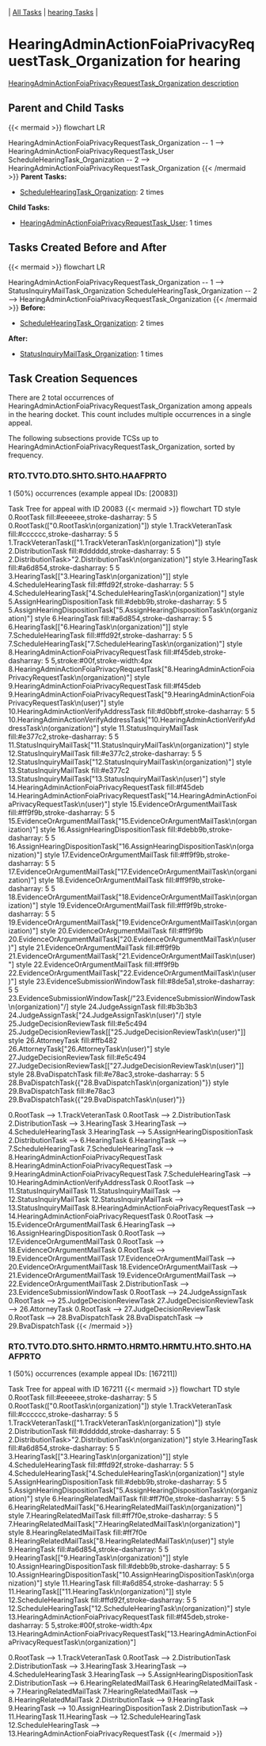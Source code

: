 ---
---
<!-- DO NOT EDIT THIS FILE.  This file is autogenerated. -->
| [All Tasks](../alltasks.md) | [hearing Tasks](tasklist.md) |

# HearingAdminActionFoiaPrivacyRequestTask_Organization for hearing

[HearingAdminActionFoiaPrivacyRequestTask_Organization description](../task_descr/HearingAdminActionFoiaPrivacyRequestTask_Organization.md)

## Parent and Child Tasks

{{< mermaid >}}
flowchart LR

HearingAdminActionFoiaPrivacyRequestTask_Organization -- 1 --> HearingAdminActionFoiaPrivacyRequestTask_User
ScheduleHearingTask_Organization -- 2 --> HearingAdminActionFoiaPrivacyRequestTask_Organization
{{< /mermaid >}}
**Parent Tasks:**

   * [ScheduleHearingTask_Organization](ScheduleHearingTask_Organization.md): 2 times

**Child Tasks:**

   * [HearingAdminActionFoiaPrivacyRequestTask_User](HearingAdminActionFoiaPrivacyRequestTask_User.md): 1 times

## Tasks Created Before and After

{{< mermaid >}}
flowchart LR

HearingAdminActionFoiaPrivacyRequestTask_Organization -- 1 --> StatusInquiryMailTask_Organization
ScheduleHearingTask_Organization -- 2 --> HearingAdminActionFoiaPrivacyRequestTask_Organization
{{< /mermaid >}}
**Before:**

   * [ScheduleHearingTask_Organization](ScheduleHearingTask_Organization.md): 2 times

**After:**

   * [StatusInquiryMailTask_Organization](StatusInquiryMailTask_Organization.md): 1 times

## Task Creation Sequences

There are 2 total occurrences of HearingAdminActionFoiaPrivacyRequestTask_Organization among appeals in the hearing docket.  This count includes multiple occurrences in a single appeal.

The following subsections provide TCSs up to HearingAdminActionFoiaPrivacyRequestTask_Organization, sorted by frequency.

### RTO.TVTO.DTO.SHTO.SHTO.HAAFPRTO

1 (50%) occurrences (example appeal IDs: [20083])

Task Tree for appeal with ID 20083
{{< mermaid >}}
flowchart TD
style 0.RootTask fill:#eeeeee,stroke-dasharray: 5 5
  0.RootTask(["0.RootTask\n(organization)"])
style 1.TrackVeteranTask fill:#cccccc,stroke-dasharray: 5 5
  1.TrackVeteranTask(["1.TrackVeteranTask\n(organization)"])
style 2.DistributionTask fill:#dddddd,stroke-dasharray: 5 5
  2.DistributionTask>"2.DistributionTask\n(organization)"]
style 3.HearingTask fill:#a6d854,stroke-dasharray: 5 5
  3.HearingTask[["3.HearingTask\n(organization)"]]
style 4.ScheduleHearingTask fill:#ffd92f,stroke-dasharray: 5 5
  4.ScheduleHearingTask["4.ScheduleHearingTask\n(organization)"]
style 5.AssignHearingDispositionTask fill:#debb9b,stroke-dasharray: 5 5
  5.AssignHearingDispositionTask["5.AssignHearingDispositionTask\n(organization)"]
style 6.HearingTask fill:#a6d854,stroke-dasharray: 5 5
  6.HearingTask[["6.HearingTask\n(organization)"]]
style 7.ScheduleHearingTask fill:#ffd92f,stroke-dasharray: 5 5
  7.ScheduleHearingTask["7.ScheduleHearingTask\n(organization)"]
style 8.HearingAdminActionFoiaPrivacyRequestTask fill:#f45deb,stroke-dasharray: 5 5,stroke:#00f,stroke-width:4px
  8.HearingAdminActionFoiaPrivacyRequestTask["8.HearingAdminActionFoiaPrivacyRequestTask\n(organization)"]
style 9.HearingAdminActionFoiaPrivacyRequestTask fill:#f45deb
  9.HearingAdminActionFoiaPrivacyRequestTask["9.HearingAdminActionFoiaPrivacyRequestTask\n(user)"]
style 10.HearingAdminActionVerifyAddressTask fill:#d0bbff,stroke-dasharray: 5 5
  10.HearingAdminActionVerifyAddressTask["10.HearingAdminActionVerifyAddressTask\n(organization)"]
style 11.StatusInquiryMailTask fill:#e377c2,stroke-dasharray: 5 5
  11.StatusInquiryMailTask["11.StatusInquiryMailTask\n(organization)"]
style 12.StatusInquiryMailTask fill:#e377c2,stroke-dasharray: 5 5
  12.StatusInquiryMailTask["12.StatusInquiryMailTask\n(organization)"]
style 13.StatusInquiryMailTask fill:#e377c2
  13.StatusInquiryMailTask["13.StatusInquiryMailTask\n(user)"]
style 14.HearingAdminActionFoiaPrivacyRequestTask fill:#f45deb
  14.HearingAdminActionFoiaPrivacyRequestTask["14.HearingAdminActionFoiaPrivacyRequestTask\n(user)"]
style 15.EvidenceOrArgumentMailTask fill:#ff9f9b,stroke-dasharray: 5 5
  15.EvidenceOrArgumentMailTask["15.EvidenceOrArgumentMailTask\n(organization)"]
style 16.AssignHearingDispositionTask fill:#debb9b,stroke-dasharray: 5 5
  16.AssignHearingDispositionTask["16.AssignHearingDispositionTask\n(organization)"]
style 17.EvidenceOrArgumentMailTask fill:#ff9f9b,stroke-dasharray: 5 5
  17.EvidenceOrArgumentMailTask["17.EvidenceOrArgumentMailTask\n(organization)"]
style 18.EvidenceOrArgumentMailTask fill:#ff9f9b,stroke-dasharray: 5 5
  18.EvidenceOrArgumentMailTask["18.EvidenceOrArgumentMailTask\n(organization)"]
style 19.EvidenceOrArgumentMailTask fill:#ff9f9b,stroke-dasharray: 5 5
  19.EvidenceOrArgumentMailTask["19.EvidenceOrArgumentMailTask\n(organization)"]
style 20.EvidenceOrArgumentMailTask fill:#ff9f9b
  20.EvidenceOrArgumentMailTask["20.EvidenceOrArgumentMailTask\n(user)"]
style 21.EvidenceOrArgumentMailTask fill:#ff9f9b
  21.EvidenceOrArgumentMailTask["21.EvidenceOrArgumentMailTask\n(user)"]
style 22.EvidenceOrArgumentMailTask fill:#ff9f9b
  22.EvidenceOrArgumentMailTask["22.EvidenceOrArgumentMailTask\n(user)"]
style 23.EvidenceSubmissionWindowTask fill:#8de5a1,stroke-dasharray: 5 5
  23.EvidenceSubmissionWindowTask[/"23.EvidenceSubmissionWindowTask\n(organization)"/]
style 24.JudgeAssignTask fill:#b3b3b3
  24.JudgeAssignTask[\"24.JudgeAssignTask\n(user)"/]
style 25.JudgeDecisionReviewTask fill:#e5c494
  25.JudgeDecisionReviewTask[["25.JudgeDecisionReviewTask\n(user)"]]
style 26.AttorneyTask fill:#ffb482
  26.AttorneyTask["26.AttorneyTask\n(user)"]
style 27.JudgeDecisionReviewTask fill:#e5c494
  27.JudgeDecisionReviewTask[["27.JudgeDecisionReviewTask\n(user)"]]
style 28.BvaDispatchTask fill:#e78ac3,stroke-dasharray: 5 5
  28.BvaDispatchTask{{"28.BvaDispatchTask\n(organization)"}}
style 29.BvaDispatchTask fill:#e78ac3
  29.BvaDispatchTask{{"29.BvaDispatchTask\n(user)"}}

0.RootTask --> 1.TrackVeteranTask
0.RootTask --> 2.DistributionTask
2.DistributionTask --> 3.HearingTask
3.HearingTask --> 4.ScheduleHearingTask
3.HearingTask --> 5.AssignHearingDispositionTask
2.DistributionTask --> 6.HearingTask
6.HearingTask --> 7.ScheduleHearingTask
7.ScheduleHearingTask --> 8.HearingAdminActionFoiaPrivacyRequestTask
8.HearingAdminActionFoiaPrivacyRequestTask --> 9.HearingAdminActionFoiaPrivacyRequestTask
7.ScheduleHearingTask --> 10.HearingAdminActionVerifyAddressTask
0.RootTask --> 11.StatusInquiryMailTask
11.StatusInquiryMailTask --> 12.StatusInquiryMailTask
12.StatusInquiryMailTask --> 13.StatusInquiryMailTask
8.HearingAdminActionFoiaPrivacyRequestTask --> 14.HearingAdminActionFoiaPrivacyRequestTask
0.RootTask --> 15.EvidenceOrArgumentMailTask
6.HearingTask --> 16.AssignHearingDispositionTask
0.RootTask --> 17.EvidenceOrArgumentMailTask
0.RootTask --> 18.EvidenceOrArgumentMailTask
0.RootTask --> 19.EvidenceOrArgumentMailTask
17.EvidenceOrArgumentMailTask --> 20.EvidenceOrArgumentMailTask
18.EvidenceOrArgumentMailTask --> 21.EvidenceOrArgumentMailTask
19.EvidenceOrArgumentMailTask --> 22.EvidenceOrArgumentMailTask
2.DistributionTask --> 23.EvidenceSubmissionWindowTask
0.RootTask --> 24.JudgeAssignTask
0.RootTask --> 25.JudgeDecisionReviewTask
27.JudgeDecisionReviewTask --> 26.AttorneyTask
0.RootTask --> 27.JudgeDecisionReviewTask
0.RootTask --> 28.BvaDispatchTask
28.BvaDispatchTask --> 29.BvaDispatchTask
{{< /mermaid >}}


### RTO.TVTO.DTO.SHTO.HRMTO.HRMTO.HRMTU.HTO.SHTO.HAAFPRTO

1 (50%) occurrences (example appeal IDs: [167211])

Task Tree for appeal with ID 167211
{{< mermaid >}}
flowchart TD
style 0.RootTask fill:#eeeeee,stroke-dasharray: 5 5
  0.RootTask(["0.RootTask\n(organization)"])
style 1.TrackVeteranTask fill:#cccccc,stroke-dasharray: 5 5
  1.TrackVeteranTask(["1.TrackVeteranTask\n(organization)"])
style 2.DistributionTask fill:#dddddd,stroke-dasharray: 5 5
  2.DistributionTask>"2.DistributionTask\n(organization)"]
style 3.HearingTask fill:#a6d854,stroke-dasharray: 5 5
  3.HearingTask[["3.HearingTask\n(organization)"]]
style 4.ScheduleHearingTask fill:#ffd92f,stroke-dasharray: 5 5
  4.ScheduleHearingTask["4.ScheduleHearingTask\n(organization)"]
style 5.AssignHearingDispositionTask fill:#debb9b,stroke-dasharray: 5 5
  5.AssignHearingDispositionTask["5.AssignHearingDispositionTask\n(organization)"]
style 6.HearingRelatedMailTask fill:#ff7f0e,stroke-dasharray: 5 5
  6.HearingRelatedMailTask["6.HearingRelatedMailTask\n(organization)"]
style 7.HearingRelatedMailTask fill:#ff7f0e,stroke-dasharray: 5 5
  7.HearingRelatedMailTask["7.HearingRelatedMailTask\n(organization)"]
style 8.HearingRelatedMailTask fill:#ff7f0e
  8.HearingRelatedMailTask["8.HearingRelatedMailTask\n(user)"]
style 9.HearingTask fill:#a6d854,stroke-dasharray: 5 5
  9.HearingTask[["9.HearingTask\n(organization)"]]
style 10.AssignHearingDispositionTask fill:#debb9b,stroke-dasharray: 5 5
  10.AssignHearingDispositionTask["10.AssignHearingDispositionTask\n(organization)"]
style 11.HearingTask fill:#a6d854,stroke-dasharray: 5 5
  11.HearingTask[["11.HearingTask\n(organization)"]]
style 12.ScheduleHearingTask fill:#ffd92f,stroke-dasharray: 5 5
  12.ScheduleHearingTask["12.ScheduleHearingTask\n(organization)"]
style 13.HearingAdminActionFoiaPrivacyRequestTask fill:#f45deb,stroke-dasharray: 5 5,stroke:#00f,stroke-width:4px
  13.HearingAdminActionFoiaPrivacyRequestTask["13.HearingAdminActionFoiaPrivacyRequestTask\n(organization)"]

0.RootTask --> 1.TrackVeteranTask
0.RootTask --> 2.DistributionTask
2.DistributionTask --> 3.HearingTask
3.HearingTask --> 4.ScheduleHearingTask
3.HearingTask --> 5.AssignHearingDispositionTask
2.DistributionTask --> 6.HearingRelatedMailTask
6.HearingRelatedMailTask --> 7.HearingRelatedMailTask
7.HearingRelatedMailTask --> 8.HearingRelatedMailTask
2.DistributionTask --> 9.HearingTask
9.HearingTask --> 10.AssignHearingDispositionTask
2.DistributionTask --> 11.HearingTask
11.HearingTask --> 12.ScheduleHearingTask
12.ScheduleHearingTask --> 13.HearingAdminActionFoiaPrivacyRequestTask
{{< /mermaid >}}


